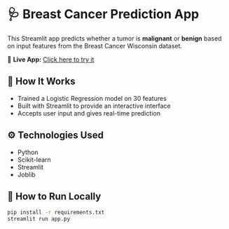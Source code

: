 # 🩺 Breast Cancer Prediction App

This Streamlit app predicts whether a tumor is **malignant** or **benign** based on input features from the Breast Cancer Wisconsin dataset.

🔗 **Live App:** [Click here to try it](https://shivali-breast-app.streamlit.app/)

## 🧠 How It Works
- Trained a Logistic Regression model on 30 features
- Built with Streamlit to provide an interactive interface
- Accepts user input and gives real-time prediction

## ⚙️ Technologies Used
- Python
- Scikit-learn
- Streamlit
- Joblib

## 🚀 How to Run Locally
```bash
pip install -r requirements.txt
streamlit run app.py
